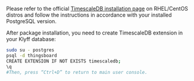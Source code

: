 Please refer to the official [TimescaleDB installation page](https://docs.timescale.com/self-hosted/latest/install/installation-linux/) on RHEL/CentOS distros and follow the instructions in accordance with your installed PostgreSQL version.

After package installation, you need to create TimescaleDB extension in your Klyff database:
```bash
sudo su - postgres
psql -d thingsboard
CREATE EXTENSION IF NOT EXISTS timescaledb;
\q
#Then, press “Ctrl+D” to return to main user console.
```